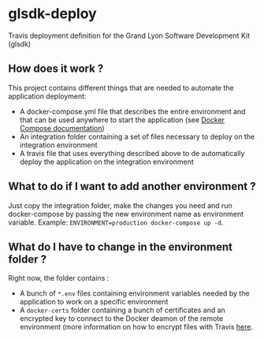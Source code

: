 # glsdk-deploy
Travis deployment definition for the Grand Lyon Software Development Kit (glsdk)

## How does it work ?
This project contains different things that are needed to automate the application deployment:
* A docker-compose.yml file that describes the entire environment and that can be used anywhere to start the application (see [Docker Compose documentation](https://docs.docker.com/compose/overview/))
* An integration folder containing a set of files necessary to deploy on the integration environment
* A travis file that uses everything described above to de automatically deploy the application on the integration environment

## What to do if I want to add another environment ?
Just copy the integration folder, make the changes you need and run docker-compose by passing the new environment name as environment variable. Example: `ENVIRONMENT=production docker-compose up -d`.

## What do I have to change in the environment folder ?
Right now, the folder contains :
* A bunch of `*.env` files containing environment variables needed by the application to work on a specific environment
* A `docker-certs` folder containing a bunch of certificates and an encrypted key to connect to the Docker deamon of the remote environment (more information on how to encrypt files with Travis [here](https://docs.travis-ci.com/user/encrypting-files/).